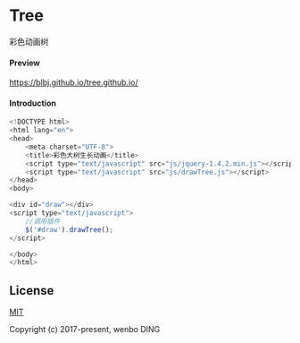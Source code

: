 # Tree
彩色动画树

#### Preview
https://blbj.github.io/tree.github.io/

#### Introduction 
```Javascript
<!DOCTYPE html>
<html lang="en">
<head>
    <meta charset="UTF-8">
    <title>彩色大树生长动画</title>
    <script type="text/javascript" src="js/jquery-1.4.2.min.js"></script>
    <script type="text/javascript" src="js/drawTree.js"></script>
</head>
<body>

<div id="draw"></div>
<script type="text/javascript">
    //调用插件
    $('#draw').drawTree();
</script>

</body>
</html>
```
## License

[MIT](http://opensource.org/licenses/MIT)

Copyright (c) 2017-present, wenbo DING
